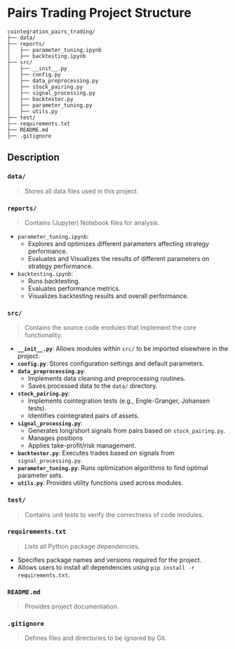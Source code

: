 # Pairs Trading Project Structure
```
cointegration_pairs_trading/
├── data/
├── reports/
│   ├── parameter_tuning.ipynb
│   ├── backtesting.ipynb
├── src/
│   ├── __init__.py
│   ├── config.py
│   ├── data_preprocessing.py
│   ├── stock_pairing.py
│   ├── signal_processing.py
│   ├── backtester.py
│   ├── parameter_tuning.py
│   ├── utils.py
├── test/
├── requirements.txt
├── README.md
├── .gitignore
```
## Description
### `data/`  
> Stores all data files used in this project.

### `reports/`  
> Contains (Jupyter) Notebook files for analysis.
- `parameter_tuning.ipynb`:
  - Explores and optimizes different parameters affecting strategy performance.
  - Evaluates and Visualizes the results of different parameters on strategy performance.
- `backtesting.ipynb`:
  - Runs backtesting.
  - Evaluates performance metrics.
  - Visualizes backtesting results and overall performance.

### `src/`
> Contains the source code modules that implement the core functionality.
- **`__init__.py`**: Allows modules within `src/` to be imported elsewhere in the project.
- **`config.py`**: Stores configuration settings and default parameters.
- **`data_preprocessing.py`**:
  - Implements data cleaning and preprocessing routines.
  - Saves processed data to the `data/` directory.
- **`stock_pairing.py`**:
  - Implements cointegration tests (e.g., Engle-Granger, Johansen tests).
  - Identifies cointegrated pairs of assets.
- **`signal_processing.py`**:
  - Generates long/short signals from pairs based on `stock_pairing.py`.
  - Manages positions
  - Applies take-profit/risk management.
- **`backtester.py`**: Executes trades based on signals from `signal_processing.py`.
- **`parameter_tuning.py`**: Runs optimization algorithms to find optimal parameter sets.
- **`utils.py`**: Provides utility functions used across modules.

### `test/`
> Contains unit tests to verify the correctness of code modules.

### `requirements.txt`
> Lists all Python package dependencies.
- Specifies package names and versions required for the project.
- Allows users to install all dependencies using `pip install -r requirements.txt`.

### `README.md`
> Provides project documentation.

### `.gitignore`
> Defines files and directories to be ignored by Git.
